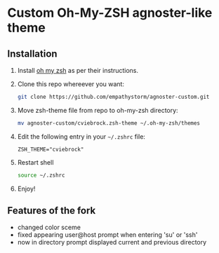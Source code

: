 # Custom Oh-My-ZSH agnoster-like theme

## Installation

1. Install [oh my zsh](http://ohmyz.sh/) as per their instructions.

2. Clone this repo whereever you want:
    
    ```sh
    git clone https://github.com/empathystorm/agnoster-custom.git
    
    ```
3. Move zsh-theme file from repo to oh-my-zsh directory:
    
    ```sh
    mv agnoster-custom/cviebrock.zsh-theme ~/.oh-my-zsh/themes
    ```

4. Edit the following entry in your `~/.zshrc` file:
    
    ```
    ZSH_THEME="cviebrock"
    ```

5. Restart shell
    ```sh
    source ~/.zshrc
    ```

6. Enjoy!

## Features of the fork

- changed color sceme
- fixed appearing user@host prompt when entering 'su' or 'ssh'
- now in directory prompt displayed current and previous directory